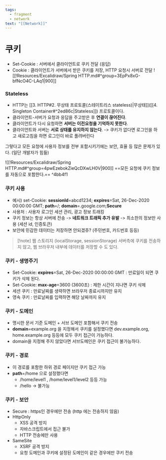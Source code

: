 ```yaml
---
tags:
  - fragment
  - network
text: "[[Network]]"
---
```

# 쿠키
- Set-Cookie : 서버에서 클라이언트로 쿠키 전달 (응답)
- Cookie : 클라이언트가 서버에서 받은 쿠키를 저장, HTTP 요청시 서버로 전달
![[!Resources/Excalidraw/Spring HTTP.md#^group=3EpPx8xG-bfNcO4C-LAq1|900]]
### Stateless
- HTTP는 [[3. HTTP#2. 무상태 프로토콜(스테이트리스 stateless)|무상태]]([[4. Singleton Container#^2ed86c|Stateless]]) 프로토콜이다.
- 클라이언트-서버가 요청과 응답을 주고받은 후 **연결이 끊어진다**.
- 클라이언트가 다시 요청하면 **서버는 이전요청을 기억하지 못한다**.
- 클라이언트와 서버는 **서로 상태를 유지하지 않는다**.
-> 쿠키가 없다면 로그인을 하고 새로고침을 하면 로그인이 바로 풀려버린다

그렇다고 모든 요청에 사용자 정보를 전부 포함시키기에는 보안, 효율 등 많은 문제가 있다. (일단 개발자가 힘듦)

![[!Resources/Excalidraw/Spring HTTP.md#^group=4pwEzebokZieQcDXwLH0V|900]]
==모든 요청에 쿠키 정보를 자동으로 포함한다.== ^4bb4f1

### 쿠키 사용
- 예시) set-Cookie: **sessionId**=abcd1234; **expires**=Sat, 26-Dec-2020 00:00:00 GMT; 
	   **path**=/; **domain**=.google.com;**Secure**
- 사용처 : 사용자 로그인 세션 관리, 광고 정보 트래킹
- 쿠키 정보는 항상 서버에 전송 -> **네트워크 트래픽 추가 유발** -> 최소한의 정보만 사용 (세션 id, 인증토큰)
- 보안에 민감한 데이터는 저장하면 안되겠쥬? (주민번호, 카드번호 등등)

> [!note] 웹 스토리지 (localStorage, sessionStorage) 
> 서버측에 쿠키를 전송하지 않고, 웹 브라우저 내부에 데이터를 저장할 수 도 있다.


### 쿠키 - 생명주기
- Set-Cookie: **expires**=Sat, 26-Dec-2020 00:00:00 GMT : 만료일이 되면 쿠키가 삭제 된다.
- Set-Cookie: **max-age**=3600 (3600초) : 제한 시간이 지나면 쿠키 삭제
- 세션 쿠키 : 만료날짜를 생략하면 브라우저 종료시까지만 유지
- 영속 쿠키 : 만료날짜를 입력하면 해당 날짜까지 유지
  

### 쿠키 - 도메인
- 명시한 문서 기준 도메인 + 서브 도메인 포함해서 쿠키 전송
- **domain**=example.org 을 지정해서 쿠키를 설정했다면
  dev.example.org, home.example.org 등등에 모두 쿠키 접근이 가능하다.
- domain을 지정해 주지 않았다면 서브도메인은 쿠키 접근이 불가능하다.

### 쿠키 - 경로
- 이 경로를 포함한 하위 경로 페이지만 쿠키 접근 가능
- **path**=/home 으로 설정했다면
	- /home/level1 , /home/level1/level2 등등 가능
	- /hello -> 불가능

### 쿠키 - 보안
- Secure : https인 경우에만 전송 (http 에는 전송하지 않음)
- HttpOnly
	- XSS 공격 방지
	- 자바스크립트에서 접근 불가
	- HTTP 전송에만 사용
- SameSite
	- XSRF 공격 방지
	- 요청 도메인과 쿠키에 설정된 도메인이 같은 경우에만 쿠키 전송




